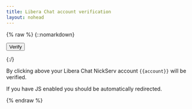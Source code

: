 ```yaml
---
title: Libera Chat account verification
layout: nohead
---
```


{% raw %}
{::nomarkdown}
<!-- markdownlint-disable MD033 -->

<div class="verification">
  <form method="POST" action="{{target}}">
    <input type="submit" value="Verify">
  </form>
  <script>
    /*
    const form = document.getElementById('verification-form')
    form.submit()
    */
  </script>
</div>

{:/}

By clicking above your Libera Chat NickServ account `{{account}}` will be
verified.

If you have JS enabled you should be automatically redirected.

{% endraw %}
